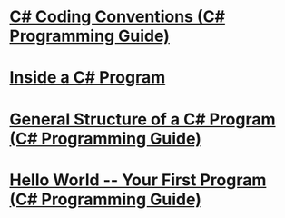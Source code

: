 # [C# Coding Conventions (C# Programming Guide)](coding-conventions.md)
# [Inside a C# Program](index.md)
# [General Structure of a C# Program (C# Programming Guide)](general-structure-of-a-csharp-program.md)
# [Hello World -- Your First Program (C# Programming Guide)](hello-world-your-first-program.md)
